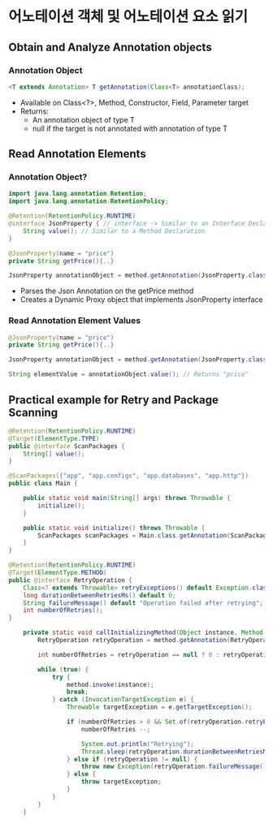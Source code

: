 # 어노테이션 객체 및 어노테이션 요소 읽기
## Obtain and Analyze Annotation objects
### Annotation Object
```java
<T extends Annotation> T getAnnotation(Class<T> annotationClass);
```
- Available on Class<?>, Method, Constructor, Field, Parameter target
- Returns:
  - An annotation object of type T
  - null if the target is not annotated with annotation of type T

## Read Annotation Elements
### Annotation Object?

```java
import java.lang.annotation.Retention;
import java.lang.annotation.RetentionPolicy;

@Retention(RetentionPolicy.RUNTIME)
@interface JsonProperty { // interface -> Similar to an Interface Declaration
    String value(); // Similar to a Method Declaration
}
```
```java
@JsonProperty(name = "price")
private String getPrice(){..}

JsonProperty annotationObject = method.getAnnotation(JsonProperty.class);
```
- Parses the Json Annotation on the getPrice method
- Creates a Dynamic Proxy object that implements JsonProperty interface

### Read Annotation Element Values
```java
@JsonProperty(name = "price")
private String getPrice(){..}

JsonProperty annotationObject = method.getAnnotation(JsonProperty.class);

String elementValue = annotationObject.value(); // Returns "price"
```

## Practical example for Retry and Package Scanning
```java
@Retention(RetentionPolicy.RUNTIME)
@Target(ElementType.TYPE)
public @interface ScanPackages {
    String[] value();
}
```
```java
@ScanPackages({"app", "app.configs", "app.databases", "app.http"})
public class Main {

    public static void main(String[] args) throws Throwable {
        initialize();
    }

    public static void initialize() throws Throwable {
        ScanPackages scanPackages = Main.class.getAnnotation(ScanPackages.class);
    }
}
```
```java
@Retention(RetentionPolicy.RUNTIME)
@Target(ElementType.METHOD)
public @interface RetryOperation {
    Class<? extends Throwable> retryExceptions() default Exception.class;
    long durationBetweenRetriesMs() default 0;
    String failureMessage() default "Operation failed after retrying";
    int numberOfRetries();
}
```
```java
    private static void callInitializingMethod(Object instance, Method method) throws Throwable {
        RetryOperation retryOperation = method.getAnnotation(RetryOperation.class);

        int numberOfRetries = retryOperation == null ? 0 : retryOperation.numberOfRetries();

        while (true) {
            try {
                method.invoke(instance);
                break;
            } catch (InvocationTargetException e) {
                Throwable targetException = e.getTargetException();

                if (numberOfRetries > 0 && Set.of(retryOperation.retryExceptions()).contains(targetException.getClass())) {
                    numberOfRetries --;

                    System.out.println("Retrying");
                    Thread.sleep(retryOperation.durationBetweenRetriesMs());
                } else if (retryOperation != null) {
                    throw new Exception(retryOperation.failureMessage(), targetException);
                } else {
                    throw targetException;
                }
            }
        }
    }
```
